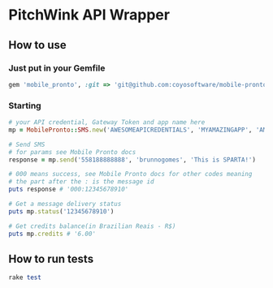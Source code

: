 # PitchWink API Wrapper

## How to use

### Just put in your Gemfile

```ruby
gem 'mobile_pronto', :git => 'git@github.com:coyosoftware/mobile-pronto.git'
```

### Starting

```ruby
# your API credential, Gateway Token and app name here
mp = MobilePronto::SMS.new('AWESOMEAPICREDENTIALS', 'MYAMAZINGAPP', 'AMAZINTOKEN')

# Send SMS
# for params see Mobile Pronto docs
response = mp.send('558188888888', 'brunnogomes', 'This is SPARTA!')

# 000 means success, see Mobile Pronto docs for other codes meaning
# the part after the : is the message id
puts response # '000:12345678910'

# Get a message delivery status
puts mp.status('12345678910')

# Get credits balance(in Brazilian Reais - R$)
puts mp.credits # '6.00'
```

## How to run tests

```ruby
rake test
```
